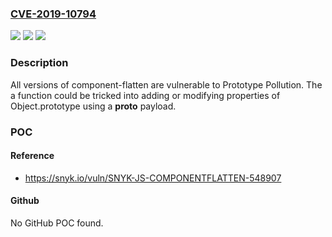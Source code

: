 ### [CVE-2019-10794](https://cve.mitre.org/cgi-bin/cvename.cgi?name=CVE-2019-10794)
![](https://img.shields.io/static/v1?label=Product&message=component-flatten&color=blue)
![](https://img.shields.io/static/v1?label=Version&message=n%2Fa&color=blue)
![](https://img.shields.io/static/v1?label=Vulnerability&message=Prototype%20Pollution&color=brighgreen)

### Description

All versions of component-flatten are vulnerable to Prototype Pollution. The a function could be tricked into adding or modifying properties of Object.prototype using a __proto__ payload.

### POC

#### Reference
- https://snyk.io/vuln/SNYK-JS-COMPONENTFLATTEN-548907

#### Github
No GitHub POC found.

